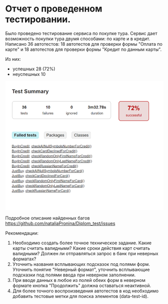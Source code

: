 # Отчет о проведенном тестировании.  

Было проведено тестирование сервиса по покупке тура. Сервис дает возможность покупки тура двумя способами: по карте и в кредит.  
Написано 36 автотестов: 18 автотестов для проверки формы "Оплата по карте" и 18 автотестов для проверки формы "Кредит по данным карты".  

Из них:  
- успешных 28 (72%)  
- неуспешных 10  

![отчет Gradle](https://github.com/nataliaPronina/Diplom_test/blob/main/docs/%D0%BE%D1%82%D1%87%D0%B5%D1%82.png)

Подробное описание найденных багов <https://github.com/nataliaPronina/Diplom_test/issues>

Рекомендации:
1. Необходимо создать более точное техническое задание. Какие карты считать валидными? Какие сроки действия карт считать валидными? Должен ли отправляться запрос в банк при неверных форматах?
2. Уточнить названия всплывающих подсказок под полями форм. Уточнить понятие "Неверный формат", уточнить всплывающие подсказки под полями ввода при неверном заполнении. 
3. При вводе данных в любое из полей обеих форм в неверном формате кнопка "Продолжить" должна оставаться неактивной.
4. Для более точного воспроизведения автотестов в код необходимо добавить тестовые метки для поиска элементов (data-test-id).
